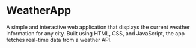# WeatherApp
A simple and interactive web application that displays the current weather information for any city. Built using HTML, CSS, and JavaScript, the app fetches real-time data from a weather API.
